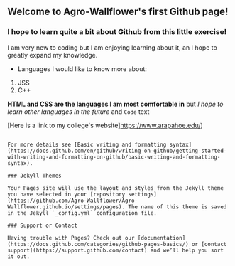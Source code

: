 ## Welcome to Agro-Wallflower's first Github page!

### I hope to learn quite a bit about Github from this little exercise!

I am very new to coding but I am enjoying learning about it, an I hope to greatly expand my knowledge.

- Languages I would like to know more about:

1. JSS
2. C++

**HTML and CSS are the languages I am most comfortable in** but _I hope to learn other languages in the future_ and `Code` text

[Here is a link to my college's website]https://www.arapahoe.edu/)
```

For more details see [Basic writing and formatting syntax](https://docs.github.com/en/github/writing-on-github/getting-started-with-writing-and-formatting-on-github/basic-writing-and-formatting-syntax).

### Jekyll Themes

Your Pages site will use the layout and styles from the Jekyll theme you have selected in your [repository settings](https://github.com/Agro-Wallflower/Agro-Wallflower.github.io/settings/pages). The name of this theme is saved in the Jekyll `_config.yml` configuration file.

### Support or Contact

Having trouble with Pages? Check out our [documentation](https://docs.github.com/categories/github-pages-basics/) or [contact support](https://support.github.com/contact) and we’ll help you sort it out.
